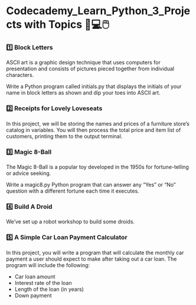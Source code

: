# Codecademy_Learn_Python_3_Projects with Topics :open_book::computer::computer_mouse:

### :one: Block Letters<br />
ASCII art is a graphic design technique that uses computers for presentation and consists of pictures pieced together from individual characters.

Write a Python program called initials.py that displays the initials of your name in block letters as shown and dip your toes into ASCII art.
### :two: Receipts for Lovely Loveseats<br />
In this project, we will be storing the names and prices of a furniture store’s catalog in variables. You will then process the total price and item list of customers, printing them to the output terminal.

### :three: Magic 8-Ball<br />
The Magic 8-Ball is a popular toy developed in the 1950s for fortune-telling or advice seeking.

Write a magic8.py Python program that can answer any “Yes” or “No” question with a different fortune each time it executes.
### :four: Build A Droid<br />
We’ve set up a robot workshop to build some droids.

### :five: A Simple Car Loan Payment Calculator<br />
In this project, you will write a program that will calculate the monthly car payment a user should expect to make after taking out a car loan. The program will include the following:

* Car loan amount
* Interest rate of the loan
* Length of the loan (in years)
* Down payment
